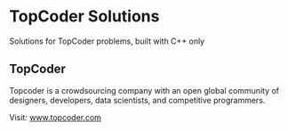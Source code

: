 # TopCoder Solutions
Solutions for TopCoder problems, built with C++ only

## TopCoder
Topcoder is a crowdsourcing company with an open global community of designers, developers, data scientists, and competitive programmers.

Visit: www.topcoder.com
